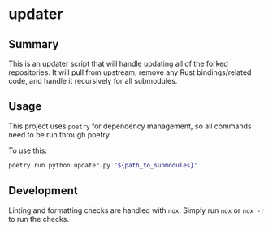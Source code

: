 # updater

## Summary

This is an updater script that will handle updating all of the forked
repositories. It will pull from upstream, remove any Rust bindings/related
code, and handle it recursively for all submodules.

## Usage

This project uses `poetry` for dependency management, so all commands need to
be run through poetry.

To use this:

```sh
poetry run python updater.py "${path_to_submodules}"
```

## Development

Linting and formatting checks are handled with `nox`. Simply run `nox` or
`nox -r` to run the checks.

